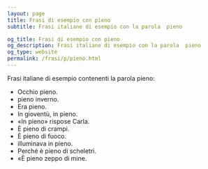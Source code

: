 ```yaml
---
layout: page
title: Frasi di esempio con pieno 
subtitle: Frasi italiane di esempio con la parola  pieno

og_title: Frasi di esempio con pieno 
og_description: Frasi italiane di esempio con la parola  pieno
og_type: website
permalink: /frasi/p/pieno.html
---
```


Frasi italiane di esempio contenenti la parola pieno:


- Occhio pieno.
- pieno inverno.
- Era pieno.
- In gioventù, in pieno.
- «In pieno» rispose Carla.
- È pieno di crampi.
- È pieno di fuoco.
- illuminava in pieno.
- Perché è pieno di scheletri.
- «È pieno zeppo di mine.
